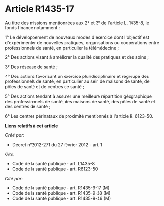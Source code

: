 # Article R1435-17

Au titre des missions mentionnées aux 2° et 3° de l'article L. 1435-8, le fonds finance notamment : 

1° Le développement de nouveaux modes d'exercice dont l'objectif est d'expérimenter de nouvelles pratiques, organisations ou
coopérations entre professionnels de santé, en particulier la télémédecine ; 

2° Des actions visant à améliorer la qualité des pratiques et des soins ; 

3° Des réseaux de santé ; 

4° Des actions favorisant un exercice pluridisciplinaire et regroupé des professionnels de santé, en particulier au sein de
maisons de santé, de pôles de santé et de centres de santé ; 

5° Des actions tendant à assurer une meilleure répartition géographique des professionnels de santé, des maisons de santé,
des pôles de santé et des centres de santé ; 

6° Les centres périnataux de proximité mentionnés à l'article R. 6123-50.

**Liens relatifs à cet article**

_Créé par_:

  - Décret n°2012-271 du 27 février 2012 - art. 1

_Cite_:

  - Code de la santé publique - art. L1435-8
  - Code de la santé publique - art. R6123-50

_Cité par_:

  - Code de la santé publique - art. R1435-9-17 (M)
  - Code de la santé publique - art. R1435-9-28 (M)
  - Code de la santé publique - art. R1435-9-46 (M)
